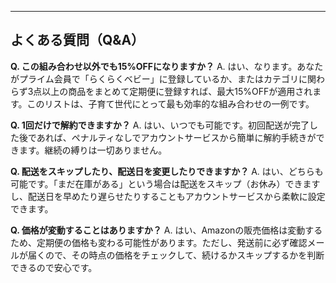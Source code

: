 ---
## よくある質問（Q&A）
**Q. この組み合わせ以外でも15%OFFになりますか？**
A. はい、なります。あなたがプライム会員で「らくらくベビー」に登録しているか、またはカテゴリに関わらず3点以上の商品をまとめて定期便に登録すれば、最大15%OFFが適用されます。このリストは、子育て世代にとって最も効率的な組み合わせの一例です。

**Q. 1回だけで解約できますか？**
A. はい、いつでも可能です。初回配送が完了した後であれば、ペナルティなしでアカウントサービスから簡単に解約手続きができます。継続の縛りは一切ありません。

**Q. 配送をスキップしたり、配送日を変更したりできますか？**
A. はい、どちらも可能です。「まだ在庫がある」という場合は配送をスキップ（お休み）できますし、配送日を早めたり遅らせたりすることもアカウントサービスから柔軟に設定できます。

**Q. 価格が変動することはありますか？**
A. はい、Amazonの販売価格は変動するため、定期便の価格も変わる可能性があります。ただし、発送前に必ず確認メールが届くので、その時点の価格をチェックして、続けるかスキップするかを判断できるので安心です。